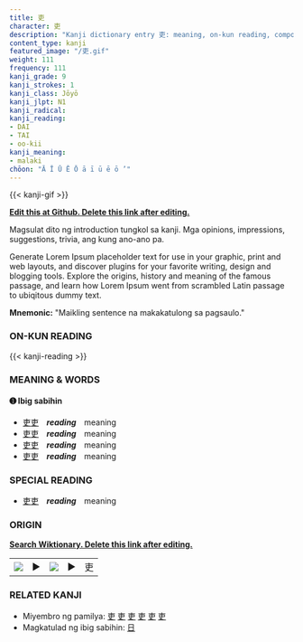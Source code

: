 ```yaml
---
title: 吏
character: 吏
description: "Kanji dictionary entry 吏: meaning, on-kun reading, compounds, origin, related kanji"
content_type: kanji
featured_image: "/吏.gif"
weight: 111
frequency: 111
kanji_grade: 9
kanji_strokes: 1
kanji_class: Jōyō
kanji_jlpt: N1
kanji_radical: 
kanji_reading: 
- DAI
- TAI
- oo-kii
kanji_meaning:
- malaki
chōon: "Ā Ī Ū Ē Ō ā ī ū ē ō ’"
---
```

[//]: # (Don't edit the line below. Kanji animated GIF code is automatically generated.)
{{< kanji-gif >}}

[//]: # (Edit below this line.)

**[Edit this at Github. Delete this link after editing.](https://github.com/tim0g/tim/tree/main/content/kanji/吏/index.md)**

Magsulat dito ng introduction tungkol sa kanji. Mga opinions, impressions, suggestions, trivia, ang kung ano-ano pa.

Generate Lorem Ipsum placeholder text for use in your graphic, print and web layouts, and discover plugins for your favorite writing, design and blogging tools. Explore the origins, history and meaning of the famous passage, and learn how Lorem Ipsum went from scrambled Latin passage to ubiqitous dummy text.
 
**Mnemonic:** "Maikling sentence na makakatulong sa pagsaulo."

### ON-KUN READING

[//]: # (Don't edit the line below. ON-KUN READING code is automatically generated.)
{{< kanji-reading >}}

### MEANING & WORDS

#### ➊ **Ibig sabihin**
  - [吏](../吏)[吏](../吏)　***reading***　meaning
  - [吏](../吏)[吏](../吏)　***reading***　meaning
  - [吏](../吏)[吏](../吏)　***reading***　meaning
  - [吏](../吏)[吏](../吏)　***reading***　meaning

### SPECIAL READING
  - [吏](../吏)[吏](../吏)　***reading***　meaning

### ORIGIN

**[Search Wiktionary. Delete this link after editing.](https://wiktionary.org/wiki/吏)**
<table class="kanji-table"><tr><td>
<img src="60px-吏-bronze.svg.png">
</td><td>▶</td><td>
<img src="60px-吏-oracle.svg.png">
</td><td>▶</td>
<td class="kanji-origin">吏</td>
</tr></table>

### RELATED KANJI
- Miyembro ng pamilya: [吏](../吏) [吏](../吏) [吏](../吏) [吏](../吏) [吏](../吏) [吏](../吏)
- Magkatulad ng ibig sabihin: [日](../日)
